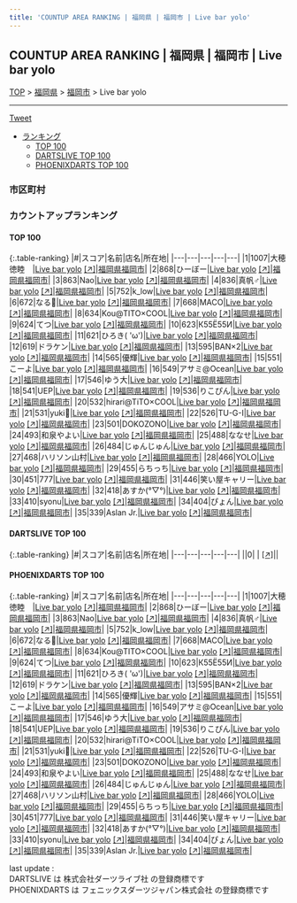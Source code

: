 ```yaml
---
title: 'COUNTUP AREA RANKING | 福岡県 | 福岡市 | Live bar yolo'
---
```

## COUNTUP AREA RANKING | 福岡県 | 福岡市 | Live bar yolo

[TOP](/darts/rank/) > [福岡県](/darts/rank/福岡県/) > [福岡市](/darts/rank/福岡県/福岡市/) > Live bar yolo

___

<a href="https://twitter.com/share?ref_src=twsrc%5Etfw" data-text="COUNTUP AREA RANKING | 福岡県福岡市Live bar yolo" class="twitter-share-button" data-hashtags="DARTSLIVE,PHOENIXDARTS,darts,ダーツ" data-show-count="false">Tweet</a>

* [ランキング](#カウントアップランキング)
    * [TOP 100](#top-100)
    * [DARTSLIVE TOP 100](#dartslive-top-100)
    * [PHOENIXDARTS TOP 100](#phoenixdarts-top-100)

### 市区町村

<ul>

</ul>

### カウントアップランキング

#### TOP 100



{:.table-ranking}
|#|スコア|名前|店名|所在地|
|---|---|---|---|---|
|1|1007|<span class="rank-name-pd">大穂　徳睦　</span>|<a href="/darts/rank/shops/91631.html">Live bar yolo</a> <a href="https://vs.phoenixdarts.com/jp/shop/shopDetailInfo/s_91631?s_seq=91631">[↗]</a>|<a href="/darts/rank/福岡県/福岡市">福岡県福岡市</a>|
|2|868|<span class="rank-name-pd">ひーぼー</span>|<a href="/darts/rank/shops/91631.html">Live bar yolo</a> <a href="https://vs.phoenixdarts.com/jp/shop/shopDetailInfo/s_91631?s_seq=91631">[↗]</a>|<a href="/darts/rank/福岡県/福岡市">福岡県福岡市</a>|
|3|863|<span class="rank-name-pd">Nao</span>|<a href="/darts/rank/shops/91631.html">Live bar yolo</a> <a href="https://vs.phoenixdarts.com/jp/shop/shopDetailInfo/s_91631?s_seq=91631">[↗]</a>|<a href="/darts/rank/福岡県/福岡市">福岡県福岡市</a>|
|4|836|<span class="rank-name-pd">真帆♂</span>|<a href="/darts/rank/shops/91631.html">Live bar yolo</a> <a href="https://vs.phoenixdarts.com/jp/shop/shopDetailInfo/s_91631?s_seq=91631">[↗]</a>|<a href="/darts/rank/福岡県/福岡市">福岡県福岡市</a>|
|5|752|<span class="rank-name-pd">k_low</span>|<a href="/darts/rank/shops/91631.html">Live bar yolo</a> <a href="https://vs.phoenixdarts.com/jp/shop/shopDetailInfo/s_91631?s_seq=91631">[↗]</a>|<a href="/darts/rank/福岡県/福岡市">福岡県福岡市</a>|
|6|672|<span class="rank-name-pd">なる🎯</span>|<a href="/darts/rank/shops/91631.html">Live bar yolo</a> <a href="https://vs.phoenixdarts.com/jp/shop/shopDetailInfo/s_91631?s_seq=91631">[↗]</a>|<a href="/darts/rank/福岡県/福岡市">福岡県福岡市</a>|
|7|668|<span class="rank-name-pd">MACO</span>|<a href="/darts/rank/shops/91631.html">Live bar yolo</a> <a href="https://vs.phoenixdarts.com/jp/shop/shopDetailInfo/s_91631?s_seq=91631">[↗]</a>|<a href="/darts/rank/福岡県/福岡市">福岡県福岡市</a>|
|8|634|<span class="rank-name-pd">Kou@TITO‪‪‪‪‬×COOL</span>|<a href="/darts/rank/shops/91631.html">Live bar yolo</a> <a href="https://vs.phoenixdarts.com/jp/shop/shopDetailInfo/s_91631?s_seq=91631">[↗]</a>|<a href="/darts/rank/福岡県/福岡市">福岡県福岡市</a>|
|9|624|<span class="rank-name-pd">てつ</span>|<a href="/darts/rank/shops/91631.html">Live bar yolo</a> <a href="https://vs.phoenixdarts.com/jp/shop/shopDetailInfo/s_91631?s_seq=91631">[↗]</a>|<a href="/darts/rank/福岡県/福岡市">福岡県福岡市</a>|
|10|623|<span class="rank-name-pd">К55Ё55И</span>|<a href="/darts/rank/shops/91631.html">Live bar yolo</a> <a href="https://vs.phoenixdarts.com/jp/shop/shopDetailInfo/s_91631?s_seq=91631">[↗]</a>|<a href="/darts/rank/福岡県/福岡市">福岡県福岡市</a>|
|11|621|<span class="rank-name-pd">ひろき( &#x27;ω&#x27;)</span>|<a href="/darts/rank/shops/91631.html">Live bar yolo</a> <a href="https://vs.phoenixdarts.com/jp/shop/shopDetailInfo/s_91631?s_seq=91631">[↗]</a>|<a href="/darts/rank/福岡県/福岡市">福岡県福岡市</a>|
|12|619|<span class="rank-name-pd">ドラケン</span>|<a href="/darts/rank/shops/91631.html">Live bar yolo</a> <a href="https://vs.phoenixdarts.com/jp/shop/shopDetailInfo/s_91631?s_seq=91631">[↗]</a>|<a href="/darts/rank/福岡県/福岡市">福岡県福岡市</a>|
|13|595|<span class="rank-name-pd">BAN×2</span>|<a href="/darts/rank/shops/91631.html">Live bar yolo</a> <a href="https://vs.phoenixdarts.com/jp/shop/shopDetailInfo/s_91631?s_seq=91631">[↗]</a>|<a href="/darts/rank/福岡県/福岡市">福岡県福岡市</a>|
|14|565|<span class="rank-name-pd">優輝</span>|<a href="/darts/rank/shops/91631.html">Live bar yolo</a> <a href="https://vs.phoenixdarts.com/jp/shop/shopDetailInfo/s_91631?s_seq=91631">[↗]</a>|<a href="/darts/rank/福岡県/福岡市">福岡県福岡市</a>|
|15|551|<span class="rank-name-pd">こーよ</span>|<a href="/darts/rank/shops/91631.html">Live bar yolo</a> <a href="https://vs.phoenixdarts.com/jp/shop/shopDetailInfo/s_91631?s_seq=91631">[↗]</a>|<a href="/darts/rank/福岡県/福岡市">福岡県福岡市</a>|
|16|549|<span class="rank-name-pd">アサミ@Ocean</span>|<a href="/darts/rank/shops/91631.html">Live bar yolo</a> <a href="https://vs.phoenixdarts.com/jp/shop/shopDetailInfo/s_91631?s_seq=91631">[↗]</a>|<a href="/darts/rank/福岡県/福岡市">福岡県福岡市</a>|
|17|546|<span class="rank-name-pd">ゆう大</span>|<a href="/darts/rank/shops/91631.html">Live bar yolo</a> <a href="https://vs.phoenixdarts.com/jp/shop/shopDetailInfo/s_91631?s_seq=91631">[↗]</a>|<a href="/darts/rank/福岡県/福岡市">福岡県福岡市</a>|
|18|541|<span class="rank-name-pd">UEP</span>|<a href="/darts/rank/shops/91631.html">Live bar yolo</a> <a href="https://vs.phoenixdarts.com/jp/shop/shopDetailInfo/s_91631?s_seq=91631">[↗]</a>|<a href="/darts/rank/福岡県/福岡市">福岡県福岡市</a>|
|19|536|<span class="rank-name-pd">りこぴん</span>|<a href="/darts/rank/shops/91631.html">Live bar yolo</a> <a href="https://vs.phoenixdarts.com/jp/shop/shopDetailInfo/s_91631?s_seq=91631">[↗]</a>|<a href="/darts/rank/福岡県/福岡市">福岡県福岡市</a>|
|20|532|<span class="rank-name-pd">hirari@TiTO×COOL</span>|<a href="/darts/rank/shops/91631.html">Live bar yolo</a> <a href="https://vs.phoenixdarts.com/jp/shop/shopDetailInfo/s_91631?s_seq=91631">[↗]</a>|<a href="/darts/rank/福岡県/福岡市">福岡県福岡市</a>|
|21|531|<span class="rank-name-pd">yuki🤟</span>|<a href="/darts/rank/shops/91631.html">Live bar yolo</a> <a href="https://vs.phoenixdarts.com/jp/shop/shopDetailInfo/s_91631?s_seq=91631">[↗]</a>|<a href="/darts/rank/福岡県/福岡市">福岡県福岡市</a>|
|22|526|<span class="rank-name-pd">TU-G-I</span>|<a href="/darts/rank/shops/91631.html">Live bar yolo</a> <a href="https://vs.phoenixdarts.com/jp/shop/shopDetailInfo/s_91631?s_seq=91631">[↗]</a>|<a href="/darts/rank/福岡県/福岡市">福岡県福岡市</a>|
|23|501|<span class="rank-name-pd">DOKOZONO</span>|<a href="/darts/rank/shops/91631.html">Live bar yolo</a> <a href="https://vs.phoenixdarts.com/jp/shop/shopDetailInfo/s_91631?s_seq=91631">[↗]</a>|<a href="/darts/rank/福岡県/福岡市">福岡県福岡市</a>|
|24|493|<span class="rank-name-pd">和泉やよい</span>|<a href="/darts/rank/shops/91631.html">Live bar yolo</a> <a href="https://vs.phoenixdarts.com/jp/shop/shopDetailInfo/s_91631?s_seq=91631">[↗]</a>|<a href="/darts/rank/福岡県/福岡市">福岡県福岡市</a>|
|25|488|<span class="rank-name-pd">ななせ</span>|<a href="/darts/rank/shops/91631.html">Live bar yolo</a> <a href="https://vs.phoenixdarts.com/jp/shop/shopDetailInfo/s_91631?s_seq=91631">[↗]</a>|<a href="/darts/rank/福岡県/福岡市">福岡県福岡市</a>|
|26|484|<span class="rank-name-pd">じゅんじゅん</span>|<a href="/darts/rank/shops/91631.html">Live bar yolo</a> <a href="https://vs.phoenixdarts.com/jp/shop/shopDetailInfo/s_91631?s_seq=91631">[↗]</a>|<a href="/darts/rank/福岡県/福岡市">福岡県福岡市</a>|
|27|468|<span class="rank-name-pd">ハリソン山村</span>|<a href="/darts/rank/shops/91631.html">Live bar yolo</a> <a href="https://vs.phoenixdarts.com/jp/shop/shopDetailInfo/s_91631?s_seq=91631">[↗]</a>|<a href="/darts/rank/福岡県/福岡市">福岡県福岡市</a>|
|28|466|<span class="rank-name-pd">YOLO</span>|<a href="/darts/rank/shops/91631.html">Live bar yolo</a> <a href="https://vs.phoenixdarts.com/jp/shop/shopDetailInfo/s_91631?s_seq=91631">[↗]</a>|<a href="/darts/rank/福岡県/福岡市">福岡県福岡市</a>|
|29|455|<span class="rank-name-pd">らちっち</span>|<a href="/darts/rank/shops/91631.html">Live bar yolo</a> <a href="https://vs.phoenixdarts.com/jp/shop/shopDetailInfo/s_91631?s_seq=91631">[↗]</a>|<a href="/darts/rank/福岡県/福岡市">福岡県福岡市</a>|
|30|451|<span class="rank-name-pd">777</span>|<a href="/darts/rank/shops/91631.html">Live bar yolo</a> <a href="https://vs.phoenixdarts.com/jp/shop/shopDetailInfo/s_91631?s_seq=91631">[↗]</a>|<a href="/darts/rank/福岡県/福岡市">福岡県福岡市</a>|
|31|446|<span class="rank-name-pd">笑い屋キャリー</span>|<a href="/darts/rank/shops/91631.html">Live bar yolo</a> <a href="https://vs.phoenixdarts.com/jp/shop/shopDetailInfo/s_91631?s_seq=91631">[↗]</a>|<a href="/darts/rank/福岡県/福岡市">福岡県福岡市</a>|
|32|418|<span class="rank-name-pd">あすか(°▽°)</span>|<a href="/darts/rank/shops/91631.html">Live bar yolo</a> <a href="https://vs.phoenixdarts.com/jp/shop/shopDetailInfo/s_91631?s_seq=91631">[↗]</a>|<a href="/darts/rank/福岡県/福岡市">福岡県福岡市</a>|
|33|410|<span class="rank-name-pd">syonu</span>|<a href="/darts/rank/shops/91631.html">Live bar yolo</a> <a href="https://vs.phoenixdarts.com/jp/shop/shopDetailInfo/s_91631?s_seq=91631">[↗]</a>|<a href="/darts/rank/福岡県/福岡市">福岡県福岡市</a>|
|34|404|<span class="rank-name-pd">ぴょん</span>|<a href="/darts/rank/shops/91631.html">Live bar yolo</a> <a href="https://vs.phoenixdarts.com/jp/shop/shopDetailInfo/s_91631?s_seq=91631">[↗]</a>|<a href="/darts/rank/福岡県/福岡市">福岡県福岡市</a>|
|35|339|<span class="rank-name-pd">Aslan Jr.</span>|<a href="/darts/rank/shops/91631.html">Live bar yolo</a> <a href="https://vs.phoenixdarts.com/jp/shop/shopDetailInfo/s_91631?s_seq=91631">[↗]</a>|<a href="/darts/rank/福岡県/福岡市">福岡県福岡市</a>|


#### DARTSLIVE TOP 100



{:.table-ranking}
|#|スコア|名前|店名|所在地|
|---|---|---|---|---|
||0|<span class="rank-name-dl"> </span>|<a href="/darts/rank/shops/.html"></a> <a href="">[↗]</a>|<a href="/darts/rank//"></a>|


#### PHOENIXDARTS TOP 100



{:.table-ranking}
|#|スコア|名前|店名|所在地|
|---|---|---|---|---|
|1|1007|<span class="rank-name-pd">大穂　徳睦　</span>|<a href="/darts/rank/shops/91631.html">Live bar yolo</a> <a href="https://vs.phoenixdarts.com/jp/shop/shopDetailInfo/s_91631?s_seq=91631">[↗]</a>|<a href="/darts/rank/福岡県/福岡市">福岡県福岡市</a>|
|2|868|<span class="rank-name-pd">ひーぼー</span>|<a href="/darts/rank/shops/91631.html">Live bar yolo</a> <a href="https://vs.phoenixdarts.com/jp/shop/shopDetailInfo/s_91631?s_seq=91631">[↗]</a>|<a href="/darts/rank/福岡県/福岡市">福岡県福岡市</a>|
|3|863|<span class="rank-name-pd">Nao</span>|<a href="/darts/rank/shops/91631.html">Live bar yolo</a> <a href="https://vs.phoenixdarts.com/jp/shop/shopDetailInfo/s_91631?s_seq=91631">[↗]</a>|<a href="/darts/rank/福岡県/福岡市">福岡県福岡市</a>|
|4|836|<span class="rank-name-pd">真帆♂</span>|<a href="/darts/rank/shops/91631.html">Live bar yolo</a> <a href="https://vs.phoenixdarts.com/jp/shop/shopDetailInfo/s_91631?s_seq=91631">[↗]</a>|<a href="/darts/rank/福岡県/福岡市">福岡県福岡市</a>|
|5|752|<span class="rank-name-pd">k_low</span>|<a href="/darts/rank/shops/91631.html">Live bar yolo</a> <a href="https://vs.phoenixdarts.com/jp/shop/shopDetailInfo/s_91631?s_seq=91631">[↗]</a>|<a href="/darts/rank/福岡県/福岡市">福岡県福岡市</a>|
|6|672|<span class="rank-name-pd">なる🎯</span>|<a href="/darts/rank/shops/91631.html">Live bar yolo</a> <a href="https://vs.phoenixdarts.com/jp/shop/shopDetailInfo/s_91631?s_seq=91631">[↗]</a>|<a href="/darts/rank/福岡県/福岡市">福岡県福岡市</a>|
|7|668|<span class="rank-name-pd">MACO</span>|<a href="/darts/rank/shops/91631.html">Live bar yolo</a> <a href="https://vs.phoenixdarts.com/jp/shop/shopDetailInfo/s_91631?s_seq=91631">[↗]</a>|<a href="/darts/rank/福岡県/福岡市">福岡県福岡市</a>|
|8|634|<span class="rank-name-pd">Kou@TITO‪‪‪‪‬×COOL</span>|<a href="/darts/rank/shops/91631.html">Live bar yolo</a> <a href="https://vs.phoenixdarts.com/jp/shop/shopDetailInfo/s_91631?s_seq=91631">[↗]</a>|<a href="/darts/rank/福岡県/福岡市">福岡県福岡市</a>|
|9|624|<span class="rank-name-pd">てつ</span>|<a href="/darts/rank/shops/91631.html">Live bar yolo</a> <a href="https://vs.phoenixdarts.com/jp/shop/shopDetailInfo/s_91631?s_seq=91631">[↗]</a>|<a href="/darts/rank/福岡県/福岡市">福岡県福岡市</a>|
|10|623|<span class="rank-name-pd">К55Ё55И</span>|<a href="/darts/rank/shops/91631.html">Live bar yolo</a> <a href="https://vs.phoenixdarts.com/jp/shop/shopDetailInfo/s_91631?s_seq=91631">[↗]</a>|<a href="/darts/rank/福岡県/福岡市">福岡県福岡市</a>|
|11|621|<span class="rank-name-pd">ひろき( &#x27;ω&#x27;)</span>|<a href="/darts/rank/shops/91631.html">Live bar yolo</a> <a href="https://vs.phoenixdarts.com/jp/shop/shopDetailInfo/s_91631?s_seq=91631">[↗]</a>|<a href="/darts/rank/福岡県/福岡市">福岡県福岡市</a>|
|12|619|<span class="rank-name-pd">ドラケン</span>|<a href="/darts/rank/shops/91631.html">Live bar yolo</a> <a href="https://vs.phoenixdarts.com/jp/shop/shopDetailInfo/s_91631?s_seq=91631">[↗]</a>|<a href="/darts/rank/福岡県/福岡市">福岡県福岡市</a>|
|13|595|<span class="rank-name-pd">BAN×2</span>|<a href="/darts/rank/shops/91631.html">Live bar yolo</a> <a href="https://vs.phoenixdarts.com/jp/shop/shopDetailInfo/s_91631?s_seq=91631">[↗]</a>|<a href="/darts/rank/福岡県/福岡市">福岡県福岡市</a>|
|14|565|<span class="rank-name-pd">優輝</span>|<a href="/darts/rank/shops/91631.html">Live bar yolo</a> <a href="https://vs.phoenixdarts.com/jp/shop/shopDetailInfo/s_91631?s_seq=91631">[↗]</a>|<a href="/darts/rank/福岡県/福岡市">福岡県福岡市</a>|
|15|551|<span class="rank-name-pd">こーよ</span>|<a href="/darts/rank/shops/91631.html">Live bar yolo</a> <a href="https://vs.phoenixdarts.com/jp/shop/shopDetailInfo/s_91631?s_seq=91631">[↗]</a>|<a href="/darts/rank/福岡県/福岡市">福岡県福岡市</a>|
|16|549|<span class="rank-name-pd">アサミ@Ocean</span>|<a href="/darts/rank/shops/91631.html">Live bar yolo</a> <a href="https://vs.phoenixdarts.com/jp/shop/shopDetailInfo/s_91631?s_seq=91631">[↗]</a>|<a href="/darts/rank/福岡県/福岡市">福岡県福岡市</a>|
|17|546|<span class="rank-name-pd">ゆう大</span>|<a href="/darts/rank/shops/91631.html">Live bar yolo</a> <a href="https://vs.phoenixdarts.com/jp/shop/shopDetailInfo/s_91631?s_seq=91631">[↗]</a>|<a href="/darts/rank/福岡県/福岡市">福岡県福岡市</a>|
|18|541|<span class="rank-name-pd">UEP</span>|<a href="/darts/rank/shops/91631.html">Live bar yolo</a> <a href="https://vs.phoenixdarts.com/jp/shop/shopDetailInfo/s_91631?s_seq=91631">[↗]</a>|<a href="/darts/rank/福岡県/福岡市">福岡県福岡市</a>|
|19|536|<span class="rank-name-pd">りこぴん</span>|<a href="/darts/rank/shops/91631.html">Live bar yolo</a> <a href="https://vs.phoenixdarts.com/jp/shop/shopDetailInfo/s_91631?s_seq=91631">[↗]</a>|<a href="/darts/rank/福岡県/福岡市">福岡県福岡市</a>|
|20|532|<span class="rank-name-pd">hirari@TiTO×COOL</span>|<a href="/darts/rank/shops/91631.html">Live bar yolo</a> <a href="https://vs.phoenixdarts.com/jp/shop/shopDetailInfo/s_91631?s_seq=91631">[↗]</a>|<a href="/darts/rank/福岡県/福岡市">福岡県福岡市</a>|
|21|531|<span class="rank-name-pd">yuki🤟</span>|<a href="/darts/rank/shops/91631.html">Live bar yolo</a> <a href="https://vs.phoenixdarts.com/jp/shop/shopDetailInfo/s_91631?s_seq=91631">[↗]</a>|<a href="/darts/rank/福岡県/福岡市">福岡県福岡市</a>|
|22|526|<span class="rank-name-pd">TU-G-I</span>|<a href="/darts/rank/shops/91631.html">Live bar yolo</a> <a href="https://vs.phoenixdarts.com/jp/shop/shopDetailInfo/s_91631?s_seq=91631">[↗]</a>|<a href="/darts/rank/福岡県/福岡市">福岡県福岡市</a>|
|23|501|<span class="rank-name-pd">DOKOZONO</span>|<a href="/darts/rank/shops/91631.html">Live bar yolo</a> <a href="https://vs.phoenixdarts.com/jp/shop/shopDetailInfo/s_91631?s_seq=91631">[↗]</a>|<a href="/darts/rank/福岡県/福岡市">福岡県福岡市</a>|
|24|493|<span class="rank-name-pd">和泉やよい</span>|<a href="/darts/rank/shops/91631.html">Live bar yolo</a> <a href="https://vs.phoenixdarts.com/jp/shop/shopDetailInfo/s_91631?s_seq=91631">[↗]</a>|<a href="/darts/rank/福岡県/福岡市">福岡県福岡市</a>|
|25|488|<span class="rank-name-pd">ななせ</span>|<a href="/darts/rank/shops/91631.html">Live bar yolo</a> <a href="https://vs.phoenixdarts.com/jp/shop/shopDetailInfo/s_91631?s_seq=91631">[↗]</a>|<a href="/darts/rank/福岡県/福岡市">福岡県福岡市</a>|
|26|484|<span class="rank-name-pd">じゅんじゅん</span>|<a href="/darts/rank/shops/91631.html">Live bar yolo</a> <a href="https://vs.phoenixdarts.com/jp/shop/shopDetailInfo/s_91631?s_seq=91631">[↗]</a>|<a href="/darts/rank/福岡県/福岡市">福岡県福岡市</a>|
|27|468|<span class="rank-name-pd">ハリソン山村</span>|<a href="/darts/rank/shops/91631.html">Live bar yolo</a> <a href="https://vs.phoenixdarts.com/jp/shop/shopDetailInfo/s_91631?s_seq=91631">[↗]</a>|<a href="/darts/rank/福岡県/福岡市">福岡県福岡市</a>|
|28|466|<span class="rank-name-pd">YOLO</span>|<a href="/darts/rank/shops/91631.html">Live bar yolo</a> <a href="https://vs.phoenixdarts.com/jp/shop/shopDetailInfo/s_91631?s_seq=91631">[↗]</a>|<a href="/darts/rank/福岡県/福岡市">福岡県福岡市</a>|
|29|455|<span class="rank-name-pd">らちっち</span>|<a href="/darts/rank/shops/91631.html">Live bar yolo</a> <a href="https://vs.phoenixdarts.com/jp/shop/shopDetailInfo/s_91631?s_seq=91631">[↗]</a>|<a href="/darts/rank/福岡県/福岡市">福岡県福岡市</a>|
|30|451|<span class="rank-name-pd">777</span>|<a href="/darts/rank/shops/91631.html">Live bar yolo</a> <a href="https://vs.phoenixdarts.com/jp/shop/shopDetailInfo/s_91631?s_seq=91631">[↗]</a>|<a href="/darts/rank/福岡県/福岡市">福岡県福岡市</a>|
|31|446|<span class="rank-name-pd">笑い屋キャリー</span>|<a href="/darts/rank/shops/91631.html">Live bar yolo</a> <a href="https://vs.phoenixdarts.com/jp/shop/shopDetailInfo/s_91631?s_seq=91631">[↗]</a>|<a href="/darts/rank/福岡県/福岡市">福岡県福岡市</a>|
|32|418|<span class="rank-name-pd">あすか(°▽°)</span>|<a href="/darts/rank/shops/91631.html">Live bar yolo</a> <a href="https://vs.phoenixdarts.com/jp/shop/shopDetailInfo/s_91631?s_seq=91631">[↗]</a>|<a href="/darts/rank/福岡県/福岡市">福岡県福岡市</a>|
|33|410|<span class="rank-name-pd">syonu</span>|<a href="/darts/rank/shops/91631.html">Live bar yolo</a> <a href="https://vs.phoenixdarts.com/jp/shop/shopDetailInfo/s_91631?s_seq=91631">[↗]</a>|<a href="/darts/rank/福岡県/福岡市">福岡県福岡市</a>|
|34|404|<span class="rank-name-pd">ぴょん</span>|<a href="/darts/rank/shops/91631.html">Live bar yolo</a> <a href="https://vs.phoenixdarts.com/jp/shop/shopDetailInfo/s_91631?s_seq=91631">[↗]</a>|<a href="/darts/rank/福岡県/福岡市">福岡県福岡市</a>|
|35|339|<span class="rank-name-pd">Aslan Jr.</span>|<a href="/darts/rank/shops/91631.html">Live bar yolo</a> <a href="https://vs.phoenixdarts.com/jp/shop/shopDetailInfo/s_91631?s_seq=91631">[↗]</a>|<a href="/darts/rank/福岡県/福岡市">福岡県福岡市</a>|


<div class="footer border-top border-gray-light mt-5 pt-3 text-right text-gray">
    last update : <span style="font-weight: italic" id="foot_last_modified"></span><br />
    DARTSLIVE は 株式会社ダーツライブ社 の登録商標です<br />
    PHOENIXDARTS は フェニックスダーツジャパン株式会社 の登録商標です<br />
</div>

<script src="https://cdnjs.cloudflare.com/ajax/libs/jquery.tablesorter/2.31.3/js/jquery.tablesorter.min.js" integrity="sha512-qzgd5cYSZcosqpzpn7zF2ZId8f/8CHmFKZ8j7mU4OUXTNRd5g+ZHBPsgKEwoqxCtdQvExE5LprwwPAgoicguNg==" crossorigin="anonymous" referrerpolicy="no-referrer"></script>
<link rel="stylesheet" href="https://cdnjs.cloudflare.com/ajax/libs/jquery.tablesorter/2.31.3/css/theme.default.min.css" integrity="sha512-wghhOJkjQX0Lh3NSWvNKeZ0ZpNn+SPVXX1Qyc9OCaogADktxrBiBdKGDoqVUOyhStvMBmJQ8ZdMHiR3wuEq8+w==" crossorigin="anonymous" referrerpolicy="no-referrer" />
<script>
$(function() {
    $(".table-ranking").tablesorter({sortList:[[0, 0]]});
    $("#foot_last_modified").text(formatDate(new Date(document.lastModified), 'yyyy-MM-dd HH:mm:ss'));
});
</script>

<script async src="https://platform.twitter.com/widgets.js" charset="utf-8"></script>